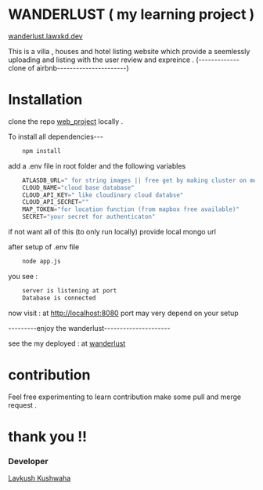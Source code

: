 # WANDERLUST ( my learning project )
[wanderlust.lawxkd.dev](https://wanderlust.lawxkd.dev/listings) 

This is a villa , houses and hotel listing website which provide a seemlessly uploading and listing with the user review and expreince .
(-------------clone of airbnb----------------------)

# Installation

clone the repo [web_project](https://github.com/Lavkush24/web_project.git) locally .

To install all dependencies---

```bash
    npm install 
```
add a  .env file in root folder and the following variables

```javascript
    ATLASDB_URL=" for string images || free get by making cluster on mongo atlas"
    CLOUD_NAME="cloud base database"
    CLOUD_API_KEY=" like cloudinary cloud databse"
    CLOUD_API_SECRET=""
    MAP_TOKEN="for location function (from mapbox free available)"
    SECRET="your secret for authenticaton"
```

if not want all of this (to only run locally) 
provide local mongo url 


after setup of .env file 
```bash
    node app.js
```

you see :
```bash
    server is listening at port
    Database is connected 
```


now visit : at [http://localhost:8080](http://localhost:8080)  port may very depend on your setup 

---------enjoy the wanderlust--------------------- 


see the my deployed :  at [wanderlust](https://wanderlust.lawxkd.dev/listings)

# contribution 
Feel free experimenting to learn contribution make some pull and merge request .


# thank you !!

### Developer        
[Lavkush Kushwaha](https://github.com/Lavkush24) 



